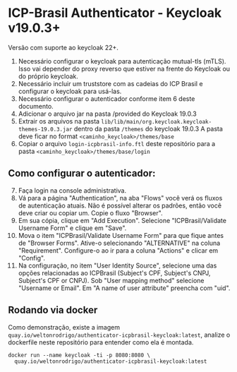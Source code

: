 ICP-Brasil Authenticator - Keycloak v19.0.3+
===================================================

Versão com suporte ao keycloak 22+.

1. Necessário configurar o keycloak para autenticação mutual-tls (mTLS). Isso vai depender do proxy reverso que estiver
na frente do Keycloak ou do próprio keycloak.
2. Necessário incluir um truststore com as cadeias do ICP Brasil e configurar o keycloak para usá-las.
3. Necessário configurar o autenticador conforme item 6 deste documento.
4. Adicionar o arquivo jar na pasta /provided do Keycloak 19.0.3
5. Extrair os arquivos na pasta `lib/lib/main/org.keycloak.keycloak-themes-19.0.3.jar` dentro da pasta `/themes` do keycloak 19.0.3
A pasta deve ficar no format `<caminho_keycloak>/themes/base`
6. Copiar o arquivo `login-icpbrasil-info.ftl` deste repositório para a pasta `<caminho_keycloak>/themes/base/login`


## Como configurar o autenticador:
7. Faça login na console administrativa.
8. Vá para a página "Authentication", na aba "Flows" você verá os fluxos de autenticação atuais. Não é possível alterar os padrões, então você deve criar ou copiar um. Copie o fluxo "Browser".
9. Em sua cópia, clique em "Add Execution". Selecione "ICPBrasil/Validate Username Form" e clique em "Save".
10. Mova o item "ICPBrasil/Validate Username Form" para que fique antes de "Browser Forms". Ative-o selecionando "ALTERNATIVE" na coluna "Requirement". Configure-o ao ir para a coluna "Actions" e clicar em "Config".
11. Na configuração, no item "User Identity Source", selecione uma das opções relacionadas ao ICPBrasil (Subject's CPF, Subject's CNPJ, Subject's CPF or CNPJ). Sob "User mapping method" selecione "Username or Email". Em "A name of user attribute" preencha com "uid".

## Rodando via docker

Como demonstração, existe a imagem `quay.io/weltonrodrigo/authenticator-icpbrasil-keycloak:latest`,
analize o dockerfile neste repositório para entender como ela é montada.

```shell
docker run --name keycloak -ti -p 8080:8080 \
  quay.io/weltonrodrigo/authenticator-icpbrasil-keycloak:latest
```
